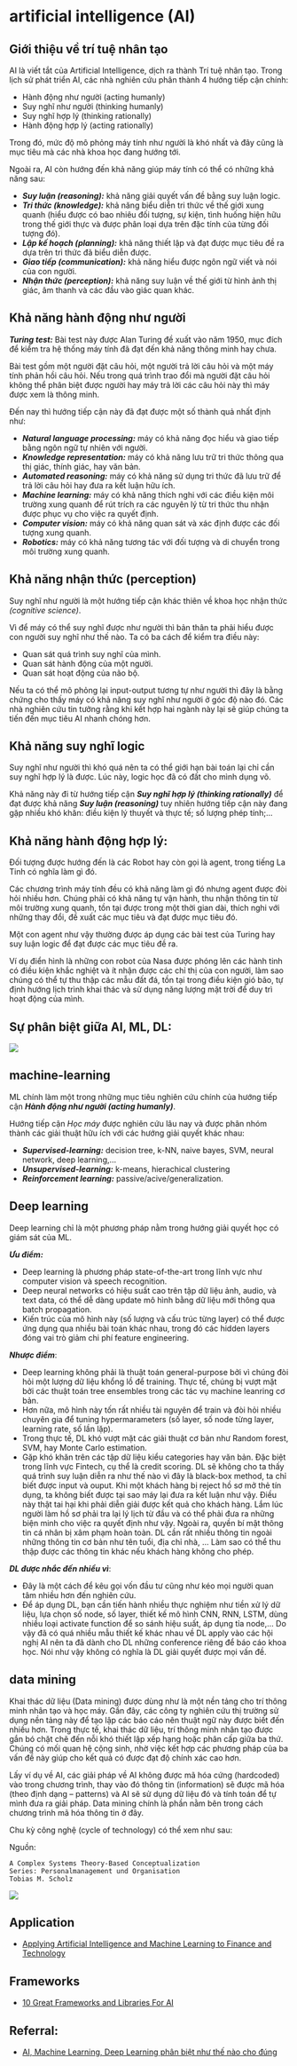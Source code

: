 # artificial intelligence (AI)

## Giới thiệu về trí tuệ nhân tạo

AI là viết tắt của Artificial Intelligence, dịch ra thành Trí tuệ nhân tạo. Trong lịch sử phát triển AI, các nhà nghiên cứu phân thành 4 hướng tiếp cận chính:

- Hành động như người (acting humanly)
- Suy nghĩ như người (thinking humanly)
- Suy nghĩ hợp lý (thinking rationally)
- Hành động hợp lý (acting rationally)

Trong đó, mức độ mô phỏng máy tính như người là khó nhất và đây cũng là mục tiêu mà các nhà khoa học đang hướng tới.

Ngoài ra, AI còn hướng đến khả năng giúp máy tính có thể có những khả năng sau:

- ***Suy luận (reasoning):*** khả năng giải quyết vấn đề bằng suy luận logic.
- ***Tri thức (knowledge):*** khả năng biểu diễn tri thức về thế giới xung quanh (hiểu được có bao nhiêu đối tượng, sự kiện, tình huống hiện hữu trong thế giới thực và được phân loại dựa trên đặc tính của từng đối tượng đó).
- ***Lập kế hoạch (planning):*** khả năng thiết lập và đạt được mục tiêu đề ra dựa trên tri thức đã biểu diễn được.
- ***Giao tiếp (communication):*** khả năng hiểu được ngôn ngữ viết và nói của con người.
- ***Nhận thức (perception):*** khả năng suy luận về thế giới từ hình ảnh thị giác, âm thanh và các đầu vào giác quan khác.

## Khả năng hành động như người

***Turing test:*** Bài test này được Alan Turing đề xuất vào năm 1950, mục đích để kiểm tra hệ thống máy tính đã đạt đến khả năng thông minh hay chưa.

Bài test gồm một người đặt câu hỏi, một người trả lời câu hỏi và một máy tính phản hồi câu hỏi. Nếu trong quá trình trao đổi mà người đặt câu hỏi không thể phân biệt được người hay máy trả lời các câu hỏi này thì máy được xem là thông minh.

Đến nay thì hướng tiếp cận này đã đạt được một số thành quả nhất định như:

- ***Natural language processing:*** máy có khả năng đọc hiểu và giao tiếp bằng ngôn ngữ tự nhiên với người.
- ***Knowledge representation:*** máy có khả năng lưu trữ tri thức thông qua thị giác, thính giác, hay văn bản.
- ***Automated reasoning:*** máy có khả năng sử dụng tri thức đã lưu trữ để trả lời câu hỏi hay đưa ra kết luận hữu ích.
- ***Machine learning:*** máy có khả năng thích nghi với các điều kiện môi trường xung quanh để rút trích ra các nguyên lý từ tri thức thu nhận được phục vụ cho việc ra quyết định.
- ***Computer vision:*** máy có khả năng quan sát và xác định được các đối tượng xung quanh.
- ***Robotics:*** máy có khả năng tương tác với đối tượng và di chuyển trong môi trường xung quanh.

## Khả năng nhận thức (perception)

Suy nghĩ như người là một hướng tiếp cận khác thiên về khoa học nhận thức *(cognitive science)*. 

Vì để máy có thể suy nghĩ được như người thì bản thân ta phải hiểu được con người suy nghĩ như thế nào. Ta có ba cách để kiểm tra điều này:

- Quan sát quá trình suy nghĩ của mình.
- Quan sát hành động của một người.
- Quan sát hoạt động của não bộ.

Nếu ta có thể mô phỏng lại input-output tương tự như người thì đây là bằng chứng cho thấy máy có khả năng suy nghĩ như người ở góc độ nào đó. Các nhà nghiên cứu tin tưởng rằng khi kết hợp hai ngành này lại sẽ giúp chúng ta tiến đến mục tiêu AI nhanh chóng hơn.

## Khả năng suy nghĩ logic

Suy nghĩ như người thì khó quá nên ta có thể giới hạn bài toán lại chỉ cần suy nghĩ hợp lý là được. Lúc này, logic học đã có đất cho mình dụng võ. 

Khả năng này đi từ hướng tiếp cận ***Suy nghĩ hợp lý (thinking rationally)*** để đạt được khả năng ***Suy luận (reasoning)*** tuy nhiên hướng tiếp cận này đang gặp nhiều khó khăn: điều kiện lý thuyết và thực tế; số lượng phép tính;...

## Khả năng hành động hợp lý:

Đối tượng được hướng đến là các Robot hay còn gọi là agent, trong tiếng La Tinh có nghĩa làm gì đó.

Các chương trình máy tính đều có khả năng làm gì đó nhưng agent được đòi hỏi nhiều hơn. Chúng phải có khả năng tự vận hành, thu nhận thông tin từ môi trường xung quanh, tồn tại được trong một thời gian dài, thích nghi với những thay đổi, đề xuất các mục tiêu và đạt được mục tiêu đó.

Một con agent như vậy thường được áp dụng các bài test của Turing hay suy luận logic để đạt được các mục tiêu đề ra.

Ví dụ điển hình là những con robot của Nasa được phóng lên các hành tinh có điều kiện khắc nghiệt và ít nhận được các chỉ thị của con người, làm sao chúng có thể tự thu thập các mẫu đất đá, tồn tại trong điều kiện gió bão, tự định hướng lịch trình khai thác và sử dụng năng lượng mặt trời để duy trì hoạt động của mình.

## Sự phân biệt giữa AI, ML, DL:

![](./images/AI-machine-learning-deep-learning-696x429.jpg)

## machine-learning

ML chính làm một trong những mục tiêu nghiên cứu chính của hướng tiếp cận ***Hành động như người (acting humanly)***.

Hướng tiếp cận *Học máy* được nghiên cứu lâu nay và được phân nhóm thành các giải thuật hữu ích với các hướng giải quyết khác nhau:

- ***Supervised-learning:*** decision tree, k-NN, naive bayes, SVM, neural network, deep learning,…
- ***Unsupervised-learning:*** k-means, hierachical clustering
- ***Reinforcement learning:*** passive/acive/generalization.

## Deep learning

Deep learning chỉ là một phương pháp nằm trong hướng giải quyết học có giám sát của ML.

***Ưu điểm:***
- Deep learning là phương pháp state-of-the-art trong lĩnh vực như computer vision và speech recognition.
- Deep neural networks có hiệu suất cao trên tập dữ liệu ảnh, audio, và text data, có thể dễ dàng update mô hình bằng dữ liệu mới thông qua batch propagation.
- Kiến trúc của mô hình này (số lượng và cấu trúc từng layer) có thể được ứng dụng qua nhiều bài toán khác nhau, trong đó các hidden layers đóng vai trò giảm chi phí feature engineering.

***Nhược điểm***:
- Deep learning không phải là thuật toán general-purpose bởi vì chúng đòi hỏi một lượng dữ liệu khổng lồ để training. Thực tế, chúng bị vượt mặt bởi các thuật toán tree ensembles trong các tác vụ machine leanring cơ bản.
- Hơn nữa, mô hình này tốn rất nhiều tài nguyên để train và đòi hỏi nhiều chuyên gia để tuning hypermarameters (số layer, số node từng layer, learning rate, số lần lặp).
- Trong thực tế, DL khó vượt mặt các giải thuật cơ bản như Random forest, SVM, hay Monte Carlo estimation.
- Gặp khó khăn trên các tập dữ liệu kiểu categories hay văn bản. Đặc biệt trong lĩnh vực Fintech, cụ thể là credit scoring. DL sẽ không cho ta thấy quá trình suy luận diễn ra như thế nào vì đây là black-box method, ta chỉ biết được input và ouput. Khi một khách hàng bị reject hồ sơ mở thẻ tín dụng, ta không biết được tại sao máy lại đưa ra kết luận như vậy. Điều này thật tai hại khi phải diễn giải được kết quả cho khách hàng. Lắm lúc người làm hồ sơ phải tra lại lý lịch từ đầu và có thể phải đưa ra những biện minh cho việc ra quyết định như vậy. Ngoài ra, quyền bí mật thông tin cá nhân bị xâm phạm hoàn toàn. DL cần rất nhiều thông tin ngoài những thông tin cơ bản như tên tuổi, địa chỉ nhà, … Làm sao có thể thu thập được các thông tin khác nếu khách hàng không cho phép. 

***DL được nhắc đến nhiều vì***:
- Đây là một cách để kêu gọi vốn đầu tư cũng như kéo mọi người quan tâm nhiều hơn đến nghiên cứu.
- Để áp dụng DL, bạn cần tiến hành nhiều thực nghiệm như tiền xử lý dữ liệu, lựa chọn số node, số layer, thiết kế mô hình CNN, RNN, LSTM, dùng nhiều loại activate function để so sánh hiệu suất, áp dụng tỉa node,… Do vậy đã có quá nhiều mẫu thiết kế khác nhau về DL apply vào các hội nghị AI nên ta đã dành cho DL những conference riêng để báo cáo khoa học. Nói như vậy không có nghĩa là DL giải quyết được mọi vấn đề.

## data mining
Khai thác dữ liệu (Data mining) được dùng như là một nền tảng cho trí thông minh nhân tạo và học máy. Gần đây, các công ty nghiên cứu thị trường sử dụng nền tảng này để tạo lập các báo cáo nên thuật ngữ này được biết đến nhiều hơn.
Trong thực tế, khai thác dữ liệu, trí thông minh nhân tạo được gắn bó chặt chẽ đến nỗi khó thiết lập xếp hạng hoặc phân cấp giữa ba thứ. Chúng có mối quan hệ cộng sinh, nhờ việc kết hợp các phương pháp của ba vấn đề này giúp cho kết quả có được đạt độ chính xác cao hơn.

Lấy ví dụ về AI, các giải pháp về AI không được mã hóa cứng (hardcoded) vào trong chương trình, thay vào đó thông tin (information) sẽ được mã hóa (theo định dạng – patterns) và AI sẽ sử dụng dữ liệu đó và tính toán để tự mình đưa ra giải pháp.  Data mining chính là phần nằm bên trong cách chương trình mã hóa thông tin ở đây.

Chu kỳ công nghệ (cycle of technology) có thể xem như sau:

Nguồn:
```Big Data in Organizations and the Role of Human Resource Management
A Complex Systems Theory-Based Conceptualization
Series: Personalmanagement und Organisation
Tobias M. Scholz
```

![](./images/cycle-tech-BD-DM-ML-AI.jpg)

## Application

- [Applying Artificial Intelligence and Machine Learning to Finance and Technology](https://towardsdatascience.com/applying-artificial-intelligence-and-machine-learning-to-finance-and-technology-378cbd5e5c85)

## Frameworks
- [10 Great Frameworks and Libraries For AI](https://hackernoon.com/progressive-tools-10-great-frameworks-and-libraries-for-ai-b90931039807)

## Referral:
- [AI, Machine Learning, Deep Learning phân biệt như thế nào cho đúng](https://ongxuanhong.wordpress.com/2017/09/04/ai-machine-learning-deep-learning-phan-biet-nhu-the-nao-cho-dung/)
